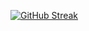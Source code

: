 [![GitHub Streak](https://streak-stats.demolab.com?user=HolliShake&theme=merko)](https://git.io/streak-stats)
